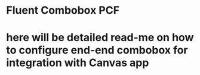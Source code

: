# Fluent Combobox PCF
# here will be detailed read-me on how to configure end-end combobox for integration with Canvas app
 
